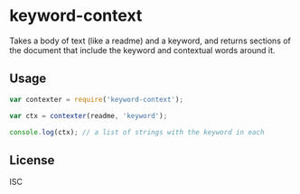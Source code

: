 # keyword-context

Takes a body of text (like a readme) and a keyword, and returns sections of the document that include the keyword and contextual words around it.

## Usage

```js
var contexter = require('keyword-context');

var ctx = contexter(readme, 'keyword');

console.log(ctx); // a list of strings with the keyword in each
```

## License

ISC

